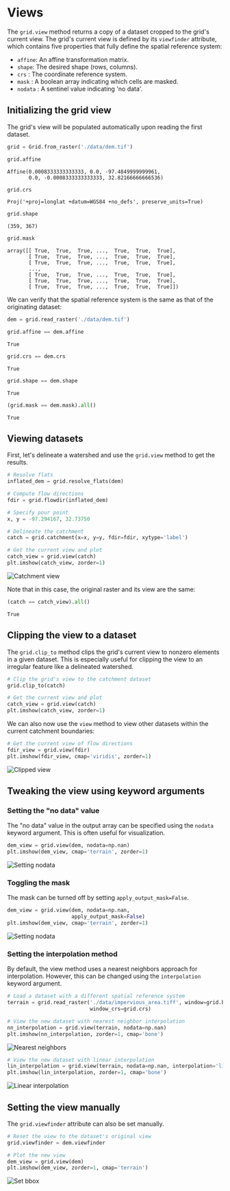 # Views

The `grid.view` method returns a copy of a dataset cropped to the grid's current view. The grid's current view is defined by its `viewfinder` attribute, which contains five properties that fully define the spatial reference system:

  - `affine`: An affine transformation matrix.
  - `shape`: The desired shape (rows, columns).
  - `crs` : The coordinate reference system.
  - `mask` : A boolean array indicating which cells are masked.
  - `nodata` : A sentinel value indicating 'no data'.

## Initializing the grid view

The grid's view will be populated automatically upon reading the first dataset.

```python
grid = Grid.from_raster('./data/dem.tif')
```
```python
grid.affine
```
```
Affine(0.0008333333333333, 0.0, -97.4849999999961,
       0.0, -0.0008333333333333, 32.82166666666536)
```

```python
grid.crs
```
```
Proj('+proj=longlat +datum=WGS84 +no_defs', preserve_units=True)
```

```python
grid.shape
```
```
(359, 367)
```

```python
grid.mask
```
```
array([[ True,  True,  True, ...,  True,  True,  True],
       [ True,  True,  True, ...,  True,  True,  True],
       [ True,  True,  True, ...,  True,  True,  True],
       ...,
       [ True,  True,  True, ...,  True,  True,  True],
       [ True,  True,  True, ...,  True,  True,  True],
       [ True,  True,  True, ...,  True,  True,  True]])
```

We can verify that the spatial reference system is the same as that of the originating dataset:

```python
dem = grid.read_raster('./data/dem.tif')
```

```python
grid.affine == dem.affine
```
```
True
```

```python
grid.crs == dem.crs
```
```
True
```

```python
grid.shape == dem.shape
```
```
True
```

```python
(grid.mask == dem.mask).all()
```
```
True
```

## Viewing datasets

First, let's delineate a watershed and use the `grid.view` method to get the results.

```python
# Resolve flats
inflated_dem = grid.resolve_flats(dem)

# Compute flow directions
fdir = grid.flowdir(inflated_dem)

# Specify pour point
x, y = -97.294167, 32.73750

# Delineate the catchment
catch = grid.catchment(x=x, y=y, fdir=fdir, xytype='label')

# Get the current view and plot
catch_view = grid.view(catch)
plt.imshow(catch_view, zorder=1)
```

![Catchment view](https://s3.us-east-2.amazonaws.com/pysheds/img/catchment_view.png)

Note that in this case, the original raster and its view are the same:

```python
(catch == catch_view).all()
```
```
True
```

## Clipping the view to a dataset

The `grid.clip_to` method clips the grid's current view to nonzero elements in a given dataset. This is especially useful for clipping the view to an irregular feature like a delineated watershed.

```python
# Clip the grid's view to the catchment dataset
grid.clip_to(catch)

# Get the current view and plot
catch_view = grid.view(catch)
plt.imshow(catch_view, zorder=1)
```

We can also now use the `view` method to view other datasets within the current catchment boundaries:

```python
# Get the current view of flow directions
fdir_view = grid.view(fdir)
plt.imshow(fdir_view, cmap='viridis', zorder=1)
```

![Clipped view](https://s3.us-east-2.amazonaws.com/pysheds/img/catchment_view_clipped.png)

## Tweaking the view using keyword arguments

### Setting the "no data" value

The "no data" value in the output array can be specified using the `nodata` keyword argument. This is often useful for visualization.

```python
dem_view = grid.view(dem, nodata=np.nan)
plt.imshow(dem_view, cmap='terrain', zorder=1)
```

![Setting nodata](https://s3.us-east-2.amazonaws.com/pysheds/img/dem_view_clipped_nodata.png)

### Toggling the mask

The mask can be turned off by setting `apply_output_mask=False`.

```python
dem_view = grid.view(dem, nodata=np.nan,
                     apply_output_mask=False)
plt.imshow(dem_view, cmap='terrain', zorder=1)
```

![Setting nodata](https://s3.us-east-2.amazonaws.com/pysheds/img/dem_view_nomask.png)

### Setting the interpolation method

By default, the view method uses a nearest neighbors approach for interpolation. However, this can be changed using the `interpolation` keyword argument.

```python
# Load a dataset with a different spatial reference system
terrain = grid.read_raster('./data/impervious_area.tiff', window=grid.bbox,
                           window_crs=grid.crs)
```

```python
# View the new dataset with nearest neighbor interpolation
nn_interpolation = grid.view(terrain, nodata=np.nan)
plt.imshow(nn_interpolation, zorder=1, cmap='bone')
```

![Nearest neighbors](https://s3.us-east-2.amazonaws.com/pysheds/img/nn_interpolation.png)

```python
# View the new dataset with linear interpolation
lin_interpolation = grid.view(terrain, nodata=np.nan, interpolation='linear')
plt.imshow(lin_interpolation, zorder=1, cmap='bone')
```

![Linear interpolation](https://s3.us-east-2.amazonaws.com/pysheds/img/linear_interpolation.png)

## Setting the view manually

The `grid.viewfinder` attribute can also be set manually.

```python
# Reset the view to the dataset's original view
grid.viewfinder = dem.viewfinder

# Plot the new view
dem_view = grid.view(dem)
plt.imshow(dem_view, zorder=1, cmap='terrain')
```

![Set bbox](https://s3.us-east-2.amazonaws.com/pysheds/img/full_dem.png)
